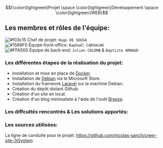 $${\color{lightgreen}Projet \space \color{lightgreen}Développement \space \color{lightgreen}WEB}$$

## Les membres et rôles de l'équipe:

![#f03c15](https://via.placeholder.com/15/f03c15/000000?text=+) Chef de projet:  `Hugo DE SOUSA`  
![#1589F0](https://via.placeholder.com/15/1589F0/000000?text=+) Équipe front-office:  `Raphaël CARVALHO`  
![#FFA500](https://via.placeholder.com/15/FFA500/000000?text=+) Équipe de back-end:  `Julien COLOMB` &  `Baptiste ARNAUD`  

### Les différentes étapes de la réalisation du projet:
- Installation et mise en place de <a href="https://www.docker.com">Docker</a>.
- Installation de <a href="https://apps.microsoft.com/detail/9MSVKQC78PK6?hl=fr-fr&gl=FR">Debian</a> via le Microsoft Store.
- Installation du framwork <a href="https://laravel.com">Laravel</a> sur la machine Debian.
- Création du dépôt distant Github.
- Création d'un site en local.
- Création d'un blog minimaliste à l'aide de l'outil <a href="https://laravel.com/docs/9.x/starter-kits#breeze-and-blade">Breeze</a>.

### Les diffcultés rencontrés & Les solutions apportés:

### Les sources utilisées:
La ligne de conduite pour le projet: https://github.com/nicolas-sanch/creer-site-3iSystem
